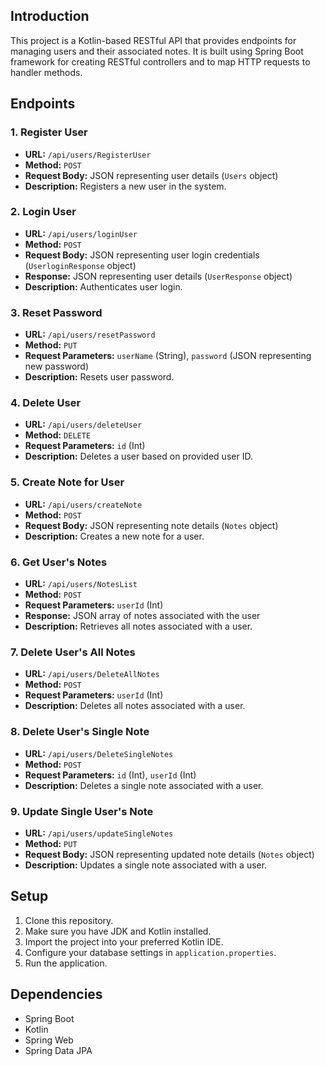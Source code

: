 ## Introduction
This project is a Kotlin-based RESTful API that provides endpoints for managing users and their associated notes. It is built using Spring Boot framework for creating RESTful controllers and to map HTTP requests to handler methods.

## Endpoints

### 1. Register User
- **URL:** `/api/users/RegisterUser`
- **Method:** `POST`
- **Request Body:** JSON representing user details (`Users` object)
- **Description:** Registers a new user in the system.

### 2. Login User
- **URL:** `/api/users/loginUser`
- **Method:** `POST`
- **Request Body:** JSON representing user login credentials (`UserloginResponse` object)
- **Response:** JSON representing user details (`UserResponse` object)
- **Description:** Authenticates user login.

### 3. Reset Password
- **URL:** `/api/users/resetPassword`
- **Method:** `PUT`
- **Request Parameters:** `userName` (String), `password` (JSON representing new password)
- **Description:** Resets user password.

### 4. Delete User
- **URL:** `/api/users/deleteUser`
- **Method:** `DELETE`
- **Request Parameters:** `id` (Int)
- **Description:** Deletes a user based on provided user ID.

### 5. Create Note for User
- **URL:** `/api/users/createNote`
- **Method:** `POST`
- **Request Body:** JSON representing note details (`Notes` object)
- **Description:** Creates a new note for a user.

### 6. Get User's Notes
- **URL:** `/api/users/NotesList`
- **Method:** `POST`
- **Request Parameters:** `userId` (Int)
- **Response:** JSON array of notes associated with the user
- **Description:** Retrieves all notes associated with a user.

### 7. Delete User's All  Notes
- **URL:** `/api/users/DeleteAllNotes`
- **Method:** `POST`
- **Request Parameters:** `userId` (Int)
- **Description:** Deletes all notes associated with a user.

### 8. Delete User's Single Note
- **URL:** `/api/users/DeleteSingleNotes`
- **Method:** `POST`
- **Request Parameters:** `id` (Int), `userId` (Int)
- **Description:** Deletes a single note associated with a user.

### 9. Update Single User's Note
- **URL:** `/api/users/updateSingleNotes`
- **Method:** `PUT`
- **Request Body:** JSON representing updated note details (`Notes` object)
- **Description:** Updates a single note associated with a user.

## Setup
1. Clone this repository.
2. Make sure you have JDK and Kotlin installed.
3. Import the project into your preferred Kotlin IDE.
4. Configure your database settings in `application.properties`.
5. Run the application.

## Dependencies
- Spring Boot
- Kotlin
- Spring Web
- Spring Data JPA

